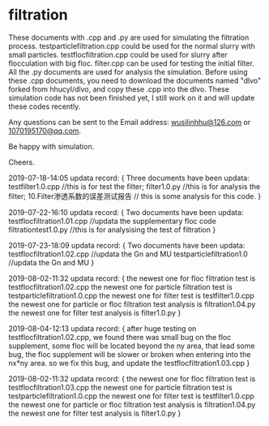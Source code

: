 # filtration
These documents with .cpp and .py are used for simulating the filtration process.
testparticlefiltration.cpp could be used for the normal slurry with small particles.
testflocfiltration.cpp could be used for slurry after flocculation with big floc.
filter.cpp can be used for testing the initial filter.
All the .py documents are used for analysis the simulation.
Before using these .cpp documents, you need to download the documents named "dlvo" forked from hhucyl/dlvo,
and copy these .cpp into the dlvo.
These simulation code has not been finished yet, I still work on it and will update these codes recently.

Any questions can be sent to the Email address: wusilinhhu@126.com  or 1070195170@qq.com.

Be happy with simulation.

Cheers.

2019-07-18-14:05
updata record:
{
Three documents have been updata:
testfilter1.0.cpp                  //this is for test the filter;
filter1.0.py                       //this is for analysis the filter;
10.Filter渗透系数的误差测试报告       // this is some analysis for this code.
}


2019-07-22-16:10
updata record:
{
Two documents have been updata:
testflocfiltration1.01.cpp         //updata the supplementary floc code
filtrationtest1.0.py              //this is for analysising the test of filtration
}

2019-07-23-18:09
updata record:
{
Two documents have been updata:
testflocfiltration1.02.cpp         //updata the Gn and MU
testparticlefiltration1.0         //updata the Gn and MU
}

2019-08-02-11:32
updata record:
{
the newest one for floc filtration test is testflocfiltration1.02.cpp
the newest one for particle filtration test is testparticlefiltration1.0.cpp
the newest one for filter test is testfilter1.0.cpp
the newest one for particle or floc filtration test analysis is filtration1.04.py
the newest one for filter test analysis is filter1.0.py
}

2019-08-04-12:13
updata record:
{
after huge testing on testflocfiltration1.02.cpp, we found there was small bug on the floc supplement, some floc will be located beyond the ny area, that lead some bug, the floc supplement will be slower or broken when entering into the nx*ny area. so we fix this bug, and update the testflocfiltration1.03.cpp 
}

2019-08-02-11:32
updata record:
{
the newest one for floc filtration test is testflocfiltration1.03.cpp
the newest one for particle filtration test is testparticlefiltration1.0.cpp
the newest one for filter test is testfilter1.0.cpp
the newest one for particle or floc filtration test analysis is filtration1.04.py
the newest one for filter test analysis is filter1.0.py
}
